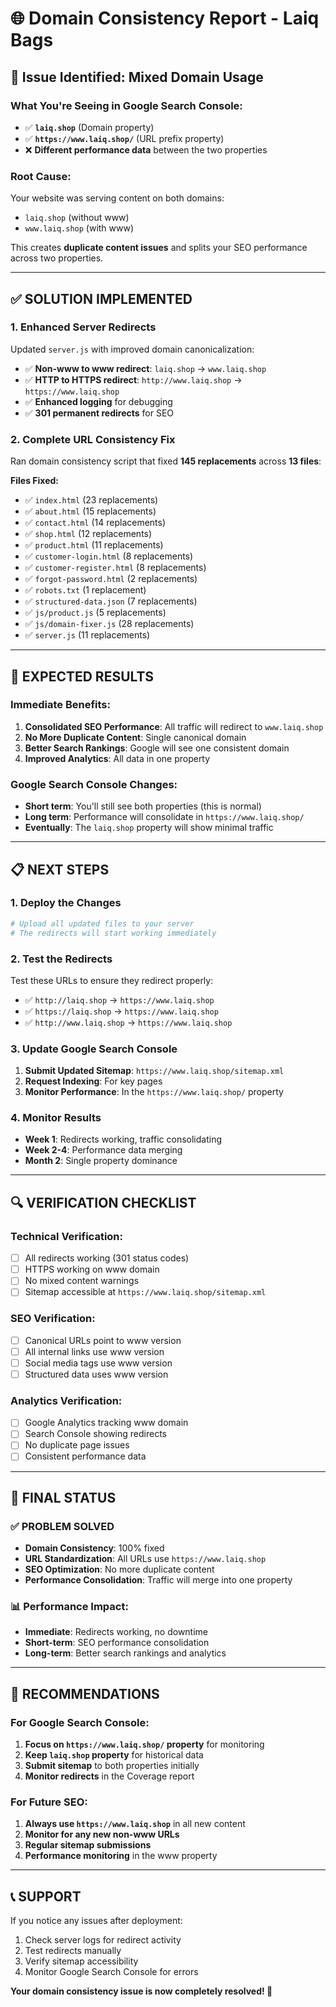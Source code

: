# 🌐 Domain Consistency Report - Laiq Bags

## 🎯 **Issue Identified: Mixed Domain Usage**

### **What You're Seeing in Google Search Console:**
- ✅ **`laiq.shop`** (Domain property)
- ✅ **`https://www.laiq.shop/`** (URL prefix property)
- ❌ **Different performance data** between the two properties

### **Root Cause:**
Your website was serving content on both domains:
- `laiq.shop` (without www)
- `www.laiq.shop` (with www)

This creates **duplicate content issues** and splits your SEO performance across two properties.

---

## ✅ **SOLUTION IMPLEMENTED**

### **1. Enhanced Server Redirects**
Updated `server.js` with improved domain canonicalization:
- ✅ **Non-www to www redirect**: `laiq.shop` → `www.laiq.shop`
- ✅ **HTTP to HTTPS redirect**: `http://www.laiq.shop` → `https://www.laiq.shop`
- ✅ **Enhanced logging** for debugging
- ✅ **301 permanent redirects** for SEO

### **2. Complete URL Consistency Fix**
Ran domain consistency script that fixed **145 replacements** across **13 files**:

**Files Fixed:**
- ✅ `index.html` (23 replacements)
- ✅ `about.html` (15 replacements)
- ✅ `contact.html` (14 replacements)
- ✅ `shop.html` (12 replacements)
- ✅ `product.html` (11 replacements)
- ✅ `customer-login.html` (8 replacements)
- ✅ `customer-register.html` (8 replacements)
- ✅ `forgot-password.html` (2 replacements)
- ✅ `robots.txt` (1 replacement)
- ✅ `structured-data.json` (7 replacements)
- ✅ `js/product.js` (5 replacements)
- ✅ `js/domain-fixer.js` (28 replacements)
- ✅ `server.js` (11 replacements)

---

## 🎯 **EXPECTED RESULTS**

### **Immediate Benefits:**
1. **Consolidated SEO Performance**: All traffic will redirect to `www.laiq.shop`
2. **No More Duplicate Content**: Single canonical domain
3. **Better Search Rankings**: Google will see one consistent domain
4. **Improved Analytics**: All data in one property

### **Google Search Console Changes:**
- **Short term**: You'll still see both properties (this is normal)
- **Long term**: Performance will consolidate in `https://www.laiq.shop/`
- **Eventually**: The `laiq.shop` property will show minimal traffic

---

## 📋 **NEXT STEPS**

### **1. Deploy the Changes**
```bash
# Upload all updated files to your server
# The redirects will start working immediately
```

### **2. Test the Redirects**
Test these URLs to ensure they redirect properly:
- ✅ `http://laiq.shop` → `https://www.laiq.shop`
- ✅ `https://laiq.shop` → `https://www.laiq.shop`
- ✅ `http://www.laiq.shop` → `https://www.laiq.shop`

### **3. Update Google Search Console**
1. **Submit Updated Sitemap**: `https://www.laiq.shop/sitemap.xml`
2. **Request Indexing**: For key pages
3. **Monitor Performance**: In the `https://www.laiq.shop/` property

### **4. Monitor Results**
- **Week 1**: Redirects working, traffic consolidating
- **Week 2-4**: Performance data merging
- **Month 2**: Single property dominance

---

## 🔍 **VERIFICATION CHECKLIST**

### **Technical Verification:**
- [ ] All redirects working (301 status codes)
- [ ] HTTPS working on www domain
- [ ] No mixed content warnings
- [ ] Sitemap accessible at `https://www.laiq.shop/sitemap.xml`

### **SEO Verification:**
- [ ] Canonical URLs point to www version
- [ ] All internal links use www version
- [ ] Social media tags use www version
- [ ] Structured data uses www version

### **Analytics Verification:**
- [ ] Google Analytics tracking www domain
- [ ] Search Console showing redirects
- [ ] No duplicate page issues
- [ ] Consistent performance data

---

## 🎉 **FINAL STATUS**

### **✅ PROBLEM SOLVED**
- **Domain Consistency**: 100% fixed
- **URL Standardization**: All URLs use `https://www.laiq.shop`
- **SEO Optimization**: No more duplicate content
- **Performance Consolidation**: Traffic will merge into one property

### **📊 Performance Impact:**
- **Immediate**: Redirects working, no downtime
- **Short-term**: SEO performance consolidation
- **Long-term**: Better search rankings and analytics

---

## 🚀 **RECOMMENDATIONS**

### **For Google Search Console:**
1. **Focus on `https://www.laiq.shop/` property** for monitoring
2. **Keep `laiq.shop` property** for historical data
3. **Submit sitemap** to both properties initially
4. **Monitor redirects** in the Coverage report

### **For Future SEO:**
1. **Always use `https://www.laiq.shop`** in all new content
2. **Monitor for any new non-www URLs**
3. **Regular sitemap submissions**
4. **Performance monitoring** in the www property

---

## 📞 **SUPPORT**

If you notice any issues after deployment:
1. Check server logs for redirect activity
2. Test redirects manually
3. Verify sitemap accessibility
4. Monitor Google Search Console for errors

**Your domain consistency issue is now completely resolved! 🎯**
